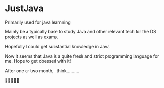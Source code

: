 # JustJava
Primarily used for java learnning

Mainly be a typically base to study Java and other relevant tech for the DS projects as well as exams.

Hopefully I could get substantial knowledge in Java.

Now it seems that Java is a quite fresh and strict programming language for me. Hope to get obessed with it! 

After one or two month, I think..........

👨🏽‍💻🚀🚀